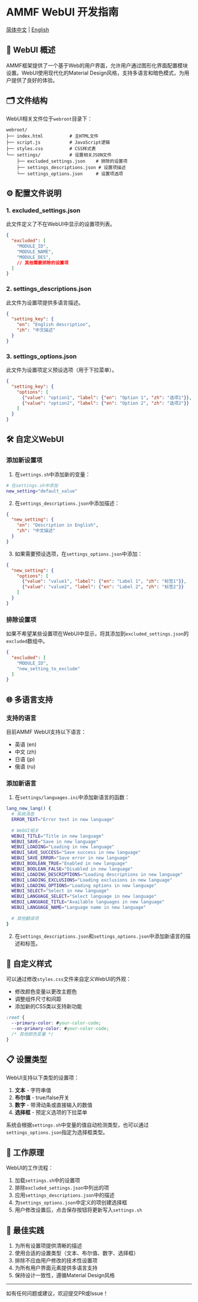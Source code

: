 # AMMF WebUI 开发指南

[简体中文](WEBUI_GUIDE.md) | [English](WEBUI_GUIDE_EN.md)

## 📱 WebUI 概述

AMMF框架提供了一个基于Web的用户界面，允许用户通过图形化界面配置模块设置。WebUI使用现代化的Material Design风格，支持多语言和暗色模式，为用户提供了良好的体验。

## 🗂️ 文件结构

WebUI相关文件位于`webroot`目录下：

```
webroot/
├── index.html          # 主HTML文件
├── script.js           # JavaScript逻辑
├── styles.css          # CSS样式表
└── settings/           # 设置相关JSON文件
    ├── excluded_settings.json    # 排除的设置项
    ├── settings_descriptions.json # 设置项描述
    └── settings_options.json     # 设置项选项
```

## ⚙️ 配置文件说明

### 1. excluded_settings.json

此文件定义了不在WebUI中显示的设置项列表。

```json
{
  "excluded": [
    "MODULE_ID",
    "MODULE_NAME",
    "MODULE_DES",
    // 其他需要排除的设置项
  ]
}
```

### 2. settings_descriptions.json

此文件为设置项提供多语言描述。

```json
{
  "setting_key": {
    "en": "English description",
    "zh": "中文描述"
  }
}
```

### 3. settings_options.json

此文件为设置项定义预设选项（用于下拉菜单）。

```json
{
  "setting_key": {
    "options": [
      {"value": "option1", "label": {"en": "Option 1", "zh": "选项1"}},
      {"value": "option2", "label": {"en": "Option 2", "zh": "选项2"}}
    ]
  }
}
```

## 🛠️ 自定义WebUI

### 添加新设置项

1. 在`settings.sh`中添加新的变量：

```bash
# 在settings.sh中添加
new_setting="default_value"
```

2. 在`settings_descriptions.json`中添加描述：

```json
{
  "new_setting": {
    "en": "Description in English",
    "zh": "中文描述"
  }
}
```

3. 如果需要预设选项，在`settings_options.json`中添加：

```json
{
  "new_setting": {
    "options": [
      {"value": "value1", "label": {"en": "Label 1", "zh": "标签1"}},
      {"value": "value2", "label": {"en": "Label 2", "zh": "标签2"}}
    ]
  }
}
```

### 排除设置项

如果不希望某些设置项在WebUI中显示，将其添加到`excluded_settings.json`的`excluded`数组中。

```json
{
  "excluded": [
    "MODULE_ID",
    "new_setting_to_exclude"
  ]
}
```

## 🌐 多语言支持

### 支持的语言

目前AMMF WebUI支持以下语言：
- 英语 (en)
- 中文 (zh)
- 日语 (jp)
- 俄语 (ru)

### 添加新语言

1. 在`settings/languages.ini`中添加新语言的函数：

```bash
lang_new_lang() {
  # 系统消息
  ERROR_TEXT="Error text in new language"
  
  # WebUI相关
  WEBUI_TITLE="Title in new language"
  WEBUI_SAVE="Save in new language"
  WEBUI_LOADING="Loading in new language"
  WEBUI_SAVE_SUCCESS="Save success in new language"
  WEBUI_SAVE_ERROR="Save error in new language"
  WEBUI_BOOLEAN_TRUE="Enabled in new language"
  WEBUI_BOOLEAN_FALSE="Disabled in new language"
  WEBUI_LOADING_DESCRIPTIONS="Loading descriptions in new language"
  WEBUI_LOADING_EXCLUSIONS="Loading exclusions in new language"
  WEBUI_LOADING_OPTIONS="Loading options in new language"
  WEBUI_SELECT="Select in new language"
  WEBUI_LANGUAGE_SELECT="Select language in new language"
  WEBUI_LANGUAGE_TITLE="Available languages in new language"
  WEBUI_LANGUAGE_NAME="Language name in new language"
  
  # 其他翻译项
}
```

2. 在`settings_descriptions.json`和`settings_options.json`中添加新语言的描述和标签。

## 🎨 自定义样式

可以通过修改`styles.css`文件来自定义WebUI的外观：

- 修改颜色变量以更改主题色
- 调整组件尺寸和间距
- 添加新的CSS类以支持新功能

```css
:root {
  --primary-color: #your-color-code;
  --on-primary-color: #your-color-code;
  /* 其他颜色变量 */
}
```

## 📋 设置类型

WebUI支持以下类型的设置项：

1. **文本** - 字符串值
2. **布尔值** - true/false开关
3. **数字** - 带滑动条或直接输入的数值
4. **选择框** - 预定义选项的下拉菜单

系统会根据`settings.sh`中变量的值自动检测类型，也可以通过`settings_options.json`指定为选择框类型。

## 🔄 工作原理

WebUI的工作流程：

1. 加载`settings.sh`中的设置项
2. 排除`excluded_settings.json`中列出的项
3. 应用`settings_descriptions.json`中的描述
4. 为`settings_options.json`中定义的项创建选择框
5. 用户修改设置后，点击保存按钮将更新写入`settings.sh`

## 🚀 最佳实践

1. 为所有设置项提供清晰的描述
2. 使用合适的设置类型（文本、布尔值、数字、选择框）
3. 排除不应由用户修改的技术性设置项
4. 为所有用户界面元素提供多语言支持
5. 保持设计一致性，遵循Material Design风格

---

如有任何问题或建议，欢迎提交PR或Issue！